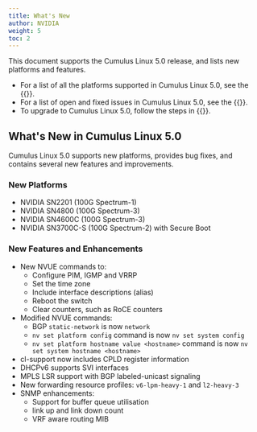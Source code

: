 ```yaml
---
title: What's New
author: NVIDIA
weight: 5
toc: 2
---
```

This document supports the Cumulus Linux 5.0 release, and lists new platforms and features.

- For a list of all the platforms supported in Cumulus Linux 5.0, see the {{<exlink url="www.nvidia.com/en-us/networking/ethernet-switching/hardware-compatibility-list/" text="Hardware Compatibility List (HCL)">}}.
- For a list of open and fixed issues in Cumulus Linux 5.0, see the {{<link title="Cumulus Linux 5.0 Release Notes" text="Cumulus Linux 5.0 Release Notes">}}.
- To upgrade to Cumulus Linux 5.0, follow the steps in {{<link url="Upgrading-Cumulus-Linux">}}.
<!-- vale off -->
## What's New in Cumulus Linux 5.0
<!-- vale on -->
Cumulus Linux 5.0 supports new platforms, provides bug fixes, and contains several new features and improvements.

### New Platforms

- NVIDIA SN2201 (100G Spectrum-1)
- NVIDIA SN4800 (100G Spectrum-3)
- NVIDIA SN4600C (100G Spectrum-3)
- NVIDIA SN3700C-S (100G Spectrum-2) with Secure Boot

### New Features and Enhancements

- New NVUE commands to:
  - Configure PIM, IGMP and VRRP
  - Set the time zone
  - Include interface descriptions (alias)
  - Reboot the switch
  - Clear counters, such as RoCE counters
- Modified NVUE commands:
  - BGP `static-network` is now `network`
  - `nv set platform config` command is now `nv set system config`
  - `nv set platform hostname value <hostname>` command is now `nv set system hostname <hostname>`
- cl-support now includes CPLD register information
- DHCPv6 supports SVI interfaces
- MPLS LSR support with BGP labeled-unicast signaling
- New forwarding resource profiles: `v6-lpm-heavy-1` and `l2-heavy-3`
- SNMP enhancements:
  - Support for buffer queue utilisation
  - link up and link down count
  - VRF aware routing MIB
